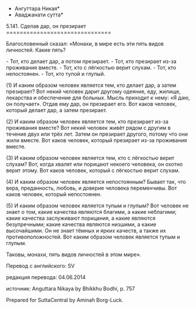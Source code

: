 * Ангуттара Никая*
* Аваджанати сутта*

5\.141\. Сделав дар, он презирает
\=\=\=\=\=\=\=\=\=\=\=\=\=\=\=\=\=\=\=\=\=\=\=\=\=\=\=\=\=\=\=

Благословенный сказал: «Монахи, в мире есть эти пять видов личностей\. Какие пять?

\- Тот, кто делает дар, а потом презирает\.
\- Тот, кто презирает из\-за проживания вместе\.
\- Тот, кто с лёгкостью верит слухам\.
\- Тот, кто непостоянен\.
\- Тот, кто тупой и глупый\.

\(1\) И каким образом человек является тем, кто делает дар, а затем презирает? Вот некий человек дарит другому одеяние, еду, жилище, лекарства и обеспечение для больных\. Мысль приходит к нему: «Я даю, он получает»\. Отдав ему дар, он презирает его\. Вот каков человек, который делает дар, а затем презирает\.

\(2\) И каким образом человек является тем, кто презирает из\-за проживания вместе? Вот некий человек живёт рядом с другим в течение двух или трёх лет\. Затем он презирает другого, потому что они жили вместе\. Вот каков человек, который презирает из\-за проживания вместе\.

\(3\) И каким образом человек является тем, кто с лёгкостью верит слухам? Вот, когда хвалят или порицают некоего человека, он охотно верит этому\. Вот каков человек, который с лёгкостью верит слухам\.

\(4\) И каким образом человек является непостоянным? Бывает так, что вера, преданность, любовь, и доверие человека переменчивы\. Вот каков человек, который непостоянен\.

\(5\) И каким образом человек является тупым и глупым? Вот человек не знает о том, какие качества являются благими, а какие неблагими; какие качества заслуживают порицания, а какие являются безупречными; какие качества являются низшими, а какие высочайшими\. Он не знает тёмных и ярких качеств, а также их противоположностей\. Вот каким образом человек является тупым и глупым\.

Таковы, монахи, пять видов личностей в этом мире»\.

Перевод с английского: SV

редакция перевода: 04\.06\.2014

источник: Anguttara Nikaya by Bhikkhu Bodhi, p\. 757

Prepared for SuttaCentral by Aminah Borg\-Luck\.
